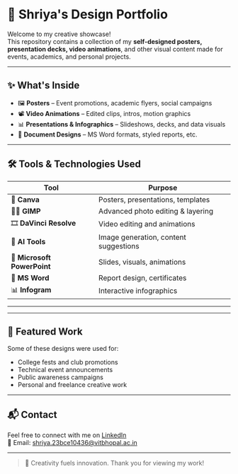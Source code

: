# 🎨 Shriya's Design Portfolio

Welcome to my creative showcase!  
This repository contains a collection of my **self-designed posters, presentation decks, video animations**, and other visual content made for events, academics, and personal projects.

---

## ✨ What's Inside

- 🖼️ **Posters** – Event promotions, academic flyers, social campaigns  
- 📽️ **Video Animations** – Edited clips, intros, motion graphics  
- 📊 **Presentations & Infographics** – Slideshows, decks, and data visuals  
- 📝 **Document Designs** – MS Word formats, styled reports, etc.

---

## 🛠️ Tools & Technologies Used

| Tool               | Purpose                               |
|--------------------|----------------------------------------|
| 🎨 **Canva**         | Posters, presentations, templates     |
| 🧙‍♀️ **GIMP**          | Advanced photo editing & layering     |
| 🎞️ **DaVinci Resolve** | Video editing and animations          |
| 🤖 **AI Tools**       | Image generation, content suggestions |
| 🧩 **Microsoft PowerPoint** | Slides, visuals, animations     |
| 📄 **MS Word**        | Report design, certificates           |
| 📊 **Infogram**       | Interactive infographics              |

---

---

## 🔗 Featured Work

Some of these designs were used for:
- College fests and club promotions
- Technical event announcements
- Public awareness campaigns
- Personal and freelance creative work

---

## 📬 Contact

Feel free to connect with me on [LinkedIn](https://www.linkedin.com/in/shriya-dhawan-06ab01280/)  
📧 Email: shriya.23bce10436@vitbhopal.ac.in

---

> 🎨 Creativity fuels innovation. Thank you for viewing my work!

